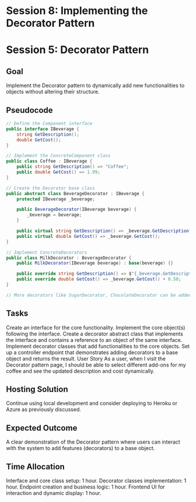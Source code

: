 # Session 8: Implementing the Decorator Pattern

# Session 5: Decorator Pattern

## Goal
Implement the Decorator pattern to dynamically add new functionalities to objects without altering their structure.

## Pseudocode
```csharp
// Define the Component interface
public interface IBeverage {
    string GetDescription();
    double GetCost();
}

// Implement the ConcreteComponent class
public class Coffee : IBeverage {
    public string GetDescription() => "Coffee";
    public double GetCost() => 1.99;
}

// Create the Decorator base class
public abstract class BeverageDecorator : IBeverage {
    protected IBeverage _beverage;

    public BeverageDecorator(IBeverage beverage) {
        _beverage = beverage;
    }

    public virtual string GetDescription() => _beverage.GetDescription();
    public virtual double GetCost() => _beverage.GetCost();
}

// Implement ConcreteDecorators
public class MilkDecorator : BeverageDecorator {
    public MilkDecorator(IBeverage beverage) : base(beverage) {}

    public override string GetDescription() => $"{_beverage.GetDescription()}, Milk";
    public override double GetCost() => _beverage.GetCost() + 0.50;
}

// More decorators like SugarDecorator, ChocolateDecorator can be added

```

## Tasks
Create an interface for the core functionality.
Implement the core object(s) following the interface.
Create a decorator abstract class that implements the interface and contains a reference to an object of the same interface.
Implement decorator classes that add functionalities to the core objects.
Set up a controller endpoint that demonstrates adding decorators to a base object and returns the result.
User Story
As a user, when I visit the Decorator pattern page, I should be able to select different add-ons for my coffee and see the updated description and cost dynamically.

## Hosting Solution
Continue using local development and consider deploying to Heroku or Azure as previously discussed.

## Expected Outcome
A clear demonstration of the Decorator pattern where users can interact with the system to add features (decorators) to a base object.

## Time Allocation
Interface and core class setup: 1 hour.
Decorator classes implementation: 1 hour.
Endpoint creation and business logic: 1 hour.
Frontend UI for interaction and dynamic display: 1 hour.
